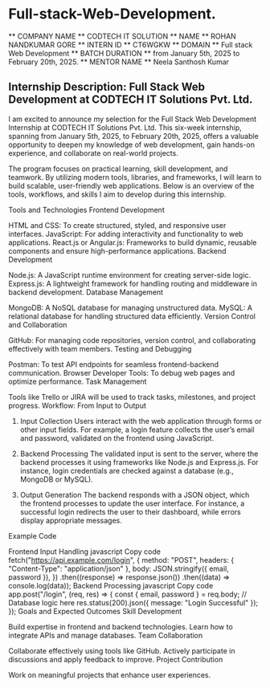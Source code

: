 # Full-stack-Web-Development.
** COMPANY NAME ** CODTECH IT SOLUTION 
** NAME ** ROHAN NANDKUMAR GORE 
** INTERN ID ** CT6WGKW
** DOMAIN **  Full stack Web Development
** BATCH DURATION **  from January 5th, 2025 to February 20th, 2025.
** MENTOR NAME **  Neela Santhosh Kumar
## Internship Description: Full Stack Web Development at CODTECH IT Solutions Pvt. Ltd.

I am excited to announce my selection for the Full Stack Web Development Internship at CODTECH IT Solutions Pvt. Ltd. This six-week internship, spanning from January 5th, 2025, to February 20th, 2025, offers a valuable opportunity to deepen my knowledge of web development, gain hands-on experience, and collaborate on real-world projects.

The program focuses on practical learning, skill development, and teamwork. By utilizing modern tools, libraries, and frameworks, I will learn to build scalable, user-friendly web applications. Below is an overview of the tools, workflows, and skills I aim to develop during this internship.

Tools and Technologies
Frontend Development

HTML and CSS: To create structured, styled, and responsive user interfaces.
JavaScript: For adding interactivity and functionality to web applications.
React.js or Angular.js: Frameworks to build dynamic, reusable components and ensure high-performance applications.
Backend Development

Node.js: A JavaScript runtime environment for creating server-side logic.
Express.js: A lightweight framework for handling routing and middleware in backend development.
Database Management

MongoDB: A NoSQL database for managing unstructured data.
MySQL: A relational database for handling structured data efficiently.
Version Control and Collaboration

GitHub: For managing code repositories, version control, and collaborating effectively with team members.
Testing and Debugging

Postman: To test API endpoints for seamless frontend-backend communication.
Browser Developer Tools: To debug web pages and optimize performance.
Task Management

Tools like Trello or JIRA will be used to track tasks, milestones, and project progress.
Workflow: From Input to Output
1. Input Collection
Users interact with the web application through forms or other input fields. For example, a login feature collects the user’s email and password, validated on the frontend using JavaScript.

2. Backend Processing
The validated input is sent to the server, where the backend processes it using frameworks like Node.js and Express.js. For instance, login credentials are checked against a database (e.g., MongoDB or MySQL).

3. Output Generation
The backend responds with a JSON object, which the frontend processes to update the user interface. For instance, a successful login redirects the user to their dashboard, while errors display appropriate messages.

Example Code

Frontend Input Handling
javascript
Copy code
fetch("https://api.example.com/login", {
    method: "POST",
    headers: { "Content-Type": "application/json" },
    body: JSON.stringify({ email, password }),
})
    .then((response) => response.json())
    .then((data) => console.log(data));
Backend Processing
javascript
Copy code
app.post("/login", (req, res) => {
    const { email, password } = req.body;
    // Database logic here
    res.status(200).json({ message: "Login Successful" });
});
Goals and Expected Outcomes
Skill Development

Build expertise in frontend and backend technologies.
Learn how to integrate APIs and manage databases.
Team Collaboration

Collaborate effectively using tools like GitHub.
Actively participate in discussions and apply feedback to improve.
Project Contribution

Work on meaningful projects that enhance user experiences.
